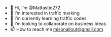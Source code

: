 - 👋 Hi, I’m @Mattastic272
- 👀 I’m interested in traffic marking
- 🌱 I’m currently learning traffic codes
- 💞️ I’m looking to collaborate on business ideas
- 📫 How to reach me misonallout@gmail.com

<!---
Mattastic272/Mattastic272 is a ✨ special ✨ repository because its `README.md` (this file) appears on your GitHub profile.
You can click the Preview link to take a look at your changes.
--->
